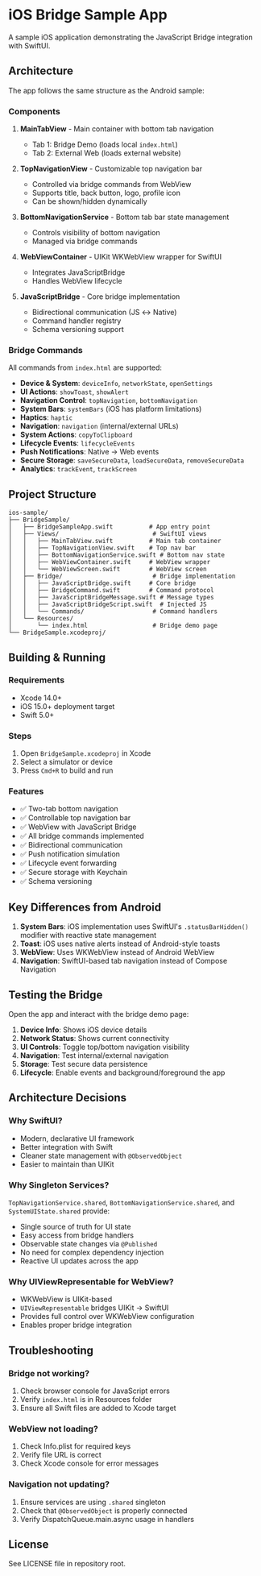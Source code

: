 # iOS Bridge Sample App

A sample iOS application demonstrating the JavaScript Bridge integration with SwiftUI.

## Architecture

The app follows the same structure as the Android sample:

### Components

1. **MainTabView** - Main container with bottom tab navigation
   - Tab 1: Bridge Demo (loads local `index.html`)
   - Tab 2: External Web (loads external website)

2. **TopNavigationView** - Customizable top navigation bar
   - Controlled via bridge commands from WebView
   - Supports title, back button, logo, profile icon
   - Can be shown/hidden dynamically

3. **BottomNavigationService** - Bottom tab bar state management
   - Controls visibility of bottom navigation
   - Managed via bridge commands

4. **WebViewContainer** - UIKit WKWebView wrapper for SwiftUI
   - Integrates JavaScriptBridge
   - Handles WebView lifecycle

5. **JavaScriptBridge** - Core bridge implementation
   - Bidirectional communication (JS ↔ Native)
   - Command handler registry
   - Schema versioning support

### Bridge Commands

All commands from `index.html` are supported:

- **Device & System**: `deviceInfo`, `networkState`, `openSettings`
- **UI Actions**: `showToast`, `showAlert`
- **Navigation Control**: `topNavigation`, `bottomNavigation`
- **System Bars**: `systemBars` (iOS has platform limitations)
- **Haptics**: `haptic`
- **Navigation**: `navigation` (internal/external URLs)
- **System Actions**: `copyToClipboard`
- **Lifecycle Events**: `lifecycleEvents`
- **Push Notifications**: Native → Web events
- **Secure Storage**: `saveSecureData`, `loadSecureData`, `removeSecureData`
- **Analytics**: `trackEvent`, `trackScreen`

## Project Structure

```
ios-sample/
├── BridgeSample/
│   ├── BridgeSampleApp.swift          # App entry point
│   ├── Views/                          # SwiftUI views
│   │   ├── MainTabView.swift          # Main tab container
│   │   ├── TopNavigationView.swift    # Top nav bar
│   │   ├── BottomNavigationService.swift # Bottom nav state
│   │   ├── WebViewContainer.swift     # WebView wrapper
│   │   └── WebViewScreen.swift        # WebView screen
│   ├── Bridge/                         # Bridge implementation
│   │   ├── JavaScriptBridge.swift     # Core bridge
│   │   ├── BridgeCommand.swift        # Command protocol
│   │   ├── JavaScriptBridgeMessage.swift # Message types
│   │   ├── JavaScriptBridgeScript.swift  # Injected JS
│   │   └── Commands/                   # Command handlers
│   └── Resources/
│       └── index.html                  # Bridge demo page
└── BridgeSample.xcodeproj/
```

## Building & Running

### Requirements

- Xcode 14.0+
- iOS 15.0+ deployment target
- Swift 5.0+

### Steps

1. Open `BridgeSample.xcodeproj` in Xcode
2. Select a simulator or device
3. Press `Cmd+R` to build and run

### Features

- ✅ Two-tab bottom navigation
- ✅ Controllable top navigation bar
- ✅ WebView with JavaScript Bridge
- ✅ All bridge commands implemented
- ✅ Bidirectional communication
- ✅ Push notification simulation
- ✅ Lifecycle event forwarding
- ✅ Secure storage with Keychain
- ✅ Schema versioning

## Key Differences from Android

1. **System Bars**: iOS implementation uses SwiftUI's `.statusBarHidden()` modifier with reactive state management
2. **Toast**: iOS uses native alerts instead of Android-style toasts
3. **WebView**: Uses WKWebView instead of Android WebView
4. **Navigation**: SwiftUI-based tab navigation instead of Compose Navigation

## Testing the Bridge

Open the app and interact with the bridge demo page:

1. **Device Info**: Shows iOS device details
2. **Network Status**: Shows current connectivity
3. **UI Controls**: Toggle top/bottom navigation visibility
4. **Navigation**: Test internal/external navigation
5. **Storage**: Test secure data persistence
6. **Lifecycle**: Enable events and background/foreground the app

## Architecture Decisions

### Why SwiftUI?

- Modern, declarative UI framework
- Better integration with Swift
- Cleaner state management with `@ObservedObject`
- Easier to maintain than UIKit

### Why Singleton Services?

`TopNavigationService.shared`, `BottomNavigationService.shared`, and `SystemUIState.shared` provide:
- Single source of truth for UI state
- Easy access from bridge handlers
- Observable state changes via `@Published`
- No need for complex dependency injection
- Reactive UI updates across the app

### Why UIViewRepresentable for WebView?

- WKWebView is UIKit-based
- `UIViewRepresentable` bridges UIKit → SwiftUI
- Provides full control over WKWebView configuration
- Enables proper bridge integration

## Troubleshooting

### Bridge not working?

1. Check browser console for JavaScript errors
2. Verify `index.html` is in Resources folder
3. Ensure all Swift files are added to Xcode target

### WebView not loading?

1. Check Info.plist for required keys
2. Verify file URL is correct
3. Check Xcode console for error messages

### Navigation not updating?

1. Ensure services are using `.shared` singleton
2. Check that `@ObservedObject` is properly connected
3. Verify DispatchQueue.main.async usage in handlers

## License

See LICENSE file in repository root.
